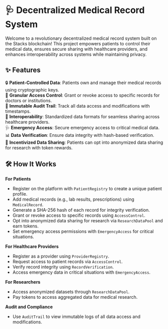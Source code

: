 # 🩺 Decentralized Medical Record System

Welcome to a revolutionary decentralized medical record system built on the Stacks blockchain! This project empowers patients to control their medical data, ensures secure sharing with healthcare providers, and enhances interoperability across systems while maintaining privacy.

## ✨ Features

🔒 **Patient-Controlled Data**: Patients own and manage their medical records using cryptographic keys.  
🔐 **Granular Access Control**: Grant or revoke access to specific records for doctors or institutions.  
📜 **Immutable Audit Trail**: Track all data access and modifications with timestamps.  
🔄 **Interoperability**: Standardized data formats for seamless sharing across healthcare providers.  
🩺 **Emergency Access**: Secure emergency access to critical medical data.  
📊 **Data Verification**: Ensure data integrity with hash-based verification.  
💸 **Incentivized Data Sharing**: Patients can opt into anonymized data sharing for research with token rewards.

## 🛠 How It Works

**For Patients**  
- Register on the platform with `PatientRegistry` to create a unique patient profile.  
- Add medical records (e.g., lab results, prescriptions) using `MedicalRecord`.  
- Generate a SHA-256 hash of each record for integrity verification.  
- Grant or revoke access to specific records using `AccessControl`.  
- Opt into anonymized data sharing for research via `ResearchDataPool` and earn tokens.  
- Set emergency access permissions with `EmergencyAccess` for critical situations.

**For Healthcare Providers**  
- Register as a provider using `ProviderRegistry`.  
- Request access to patient records via `AccessControl`.  
- Verify record integrity using `RecordVerification`.  
- Access emergency data in critical situations with `EmergencyAccess`.  

**For Researchers**  
- Access anonymized datasets through `ResearchDataPool`.  
- Pay tokens to access aggregated data for medical research.  

**Audit and Compliance**  
- Use `AuditTrail` to view immutable logs of all data access and modifications.  
